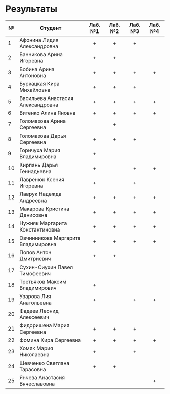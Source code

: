 # Результаты

| №   | Студент                            | Лаб. №1 | Лаб. №2 | Лаб. №3 | Лаб. №4 |
| --- | ---------------------------------- | :-----: | :-----: | :-----: | :-----: |
| 1   | Афонина Лидия Александровна        |    +    |    +    |    +    |         |
| 2   | Банникова Арина Игоревна           |    +    |    +    |         |         |
| 3   | Бобина Арина Антоновна             |    +    |    +    |    +    |    +    |
| 4   | Буркацкая Кира Михайловна          |    +    |    +    |    +    |         |
| 5   | Васильева Анастасия Александровна  |    +    |    +    |    +    |    +    |
| 6   | Витенко Алина Яновна               |    +    |    +    |    +    |    +    |
| 7   | Голомазова Арина Сергеевна         |         |    +    |         |         |
| 8   | Голомазова Дарья Сергеевна         |    +    |    +    |    +    |         |
| 9   | Горичуха Мария Владимировна        |    +    |         |         |         |
| 10  | Кирпань Дарья Геннадьевна          |    +    |         |    +    |    +    |
| 11  | Лавренюк Ксения Игоревна           |    +    |         |    +    |         |
| 12  | Лаврук Надежда Андреевна           |    +    |    +    |    +    |    +    |
| 13  | Макарова Кристина Денисовна        |    +    |    +    |    +    |    +    |
| 14  | Нужняк Маргарита Константиновна    |    +    |    +    |    +    |    +    |
| 15  | Овчинникова Маргарита Владимировна |    +    |    +    |    +    |    +    |
| 16  | Попов Антон Дмитриевич             |    +    |    +    |         |         |
| 17  | Сухин-Сиухин Павел Тимофеевич      |         |         |         |         |
| 18  | Третьяков Максим Владимирович      |    +    |         |         |         |
| 19  | Уварова Лия Анатольевна            |    +    |         |    +    |    +    |
| 20  | Фадеев Леонид Алексеевич           |         |         |         |         |
| 21  | Фидоришена Мария Сергеевна         |    +    |    +    |    +    |         |
| 22  | Фомина Кира Сергеевна              |    +    |    +    |    +    |    +    |
| 23  | Хомяк Мария Николаевна             |    +    |         |    +    |         |
| 24  | Шевченко Светлана Тарасовна        |    +    |    +    |         |         |
| 25  | Янчева Анастасия Вячеславовна      |         |         |         |    +    |
